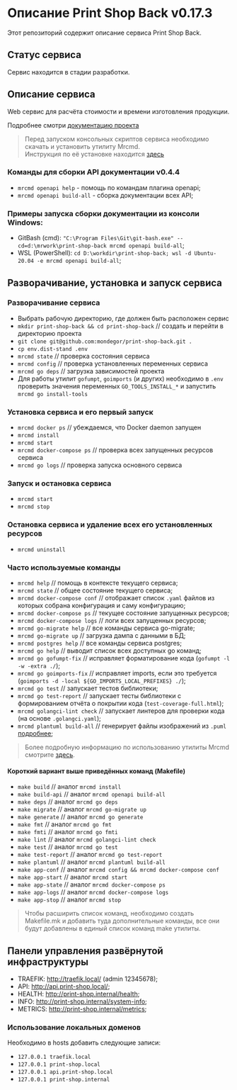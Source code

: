 # Описание Print Shop Back v0.17.3
Этот репозиторий содержит описание сервиса Print Shop Back.

## Статус сервиса
Сервис находится в стадии разработки.

## Описание сервиса
Web сервис для расчёта стоимости и времени изготовления продукции.

Подробнее смотри [документацию проекта](./docs/README.md)

> Перед запуском консольных скриптов сервиса необходимо скачать и установить утилиту Mrcmd.\
> Инструкция по её установке находится [здесь](https://github.com/mondegor/mrcmd#readme)

### Команды для сборки API документации v0.4.4
- `mrcmd openapi help` - помощь по командам плагина openapi;
- `mrcmd openapi build-all` - сборка документации всех API;

### Примеры запуска сборки документации из консоли Windows:
- GitBash (cmd): `"C:\Program Files\Git\git-bash.exe" --cd=d:\mrwork\print-shop-back mrcmd openapi build-all`;
- WSL (PowerShell): `cd D:\workdir\print-shop-back; wsl -d Ubuntu-20.04 -e mrcmd openapi build-all`;

## Разворачивание, установка и запуск сервиса

### Разворачивание сервиса
- Выбрать рабочую директорию, где должен быть расположен сервис
- `mkdir print-shop-back && cd print-shop-back` // создать и перейти в директорию проекта
- `git clone git@github.com:mondegor/print-shop-back.git .`
- `cp env.dist-stand .env`
- `mrcmd state` // проверка состояния сервиса
- `mrcmd config` // проверка установленных переменных сервиса
- `mrcmd go deps` // загрузка зависимостей проекта
- Для работы утилит `gofumpt`, `goimports` (и других) необходимо в `.env` проверить
  значения переменных `GO_TOOLS_INSTALL_*` и запустить `mrcmd go install-tools`

### Установка сервиса и его первый запуск
- `mrcmd docker ps` // убеждаемся, что Docker daemon запущен
- `mrcmd install`
- `mrcmd start`
- `mrcmd docker-compose ps` // проверка всех запущенных ресурсов сервиса
- `mrcmd go logs` // проверка запуска основного сервиса

### Запуск и остановка сервиса
- `mrcmd start`
- `mrcmd stop`

### Остановка сервиса и удаление всех его установленных ресурсов
- `mrcmd uninstall`

### Часто используемые команды
- `mrcmd help` // помощь в контексте текущего сервиса;
- `mrcmd state` // общее состояние текущего сервиса;
- `mrcmd docker-compose conf` // отображает список `.yaml` файлов из которых собрана конфигурация и саму конфигурацию;
- `mrcmd docker-compose ps` // текущее состояние запущенных ресурсов;
- `mrcmd docker-compose logs` // логи всех запущенных ресурсов;
- `mrcmd go-migrate help` // все команды сервиса go-migrate;
- `mrcmd go-migrate up` // загрузка дампа с данными в БД;
- `mrcmd postgres help` // все команды сервиса postgres;
- `mrcmd go help` // выводит список всех доступных go команд;
- `mrcmd go gofumpt-fix` // исправляет форматирование кода (`gofumpt -l -w -extra ./`);
- `mrcmd go goimports-fix` // исправляет imports, если это требуется (`goimports -d -local ${GO_IMPORTS_LOCAL_PREFIXES} ./`);
- `mrcmd go test` // запускает тестов библиотеки;
- `mrcmd go test-report` // запускает тесты библиотеки с формированием отчёта о покрытии кода (`test-coverage-full.html`);
- `mrcmd golangci-lint check` // запускает линтеров для проверки кода (на основе `.golangci.yaml`);
- `mrcmd plantuml build-all` // генерирует файлы изображений из `.puml` [подробнее](https://github.com/mondegor/mrcmd-plugins/blob/master/plantuml/README.md#%D1%80%D0%B0%D0%B1%D0%BE%D1%82%D0%B0-%D1%81-%D0%B4%D0%BE%D0%BA%D1%83%D0%BC%D0%B5%D0%BD%D1%82%D0%B0%D1%86%D0%B8%D0%B5%D0%B9-%D0%BF%D1%80%D0%BE%D0%B5%D0%BA%D1%82%D0%B0-markdown--plantuml);

> Более подробную информацию по использованию утилиты Mrcmd
> смотрите [здесь](https://github.com/mondegor/mrcmd#readme).

#### Короткий вариант выше приведённых команд (Makefile)
- `make build` // аналог `mrcmd install`
- `make build-api` // аналог `mrcmd openapi build-all`
- `make deps` // аналог `mrcmd go deps`
- `make migrate` // аналог `mrcmd go-migrate up`
- `make generate` // аналог `mrcmd go generate`
- `make fmt` // аналог `mrcmd go fmt`
- `make fmti` // аналог `mrcmd go fmti`
- `make lint` // аналог `mrcmd golangci-lint check`
- `make test` // аналог `mrcmd go test`
- `make test-report` // аналог `mrcmd go test-report`
- `make plantuml` // аналог `mrcmd plantuml build-all`
- `make app-conf` // аналог `mrcmd config && mrcmd docker-compose conf`
- `make app-start` // аналог `mrcmd start`
- `make app-state` // аналог `mrcmd docker-compose ps`
- `make app-logs` // аналог `mrcmd docker-compose logs`
- `make app-stop` // аналог `mrcmd stop`

> Чтобы расширить список команд, необходимо создать Makefile.mk и добавить
> туда дополнительные команды, все они будут добавлены в единый список команд make утилиты.

## Панели управления развёрнутой инфраструктуры
- TRAEFIK: http://traefik.local/ (admin 12345678);
- API: http://api.print-shop.local/;
- HEALTH: http://print-shop.internal/health;
- INFO: http://print-shop.internal/system-info;
- METRICS: http://print-shop.internal/metrics;

### Использование локальных доменов
Необходимо в hosts добавить следующие записи:
- `127.0.0.1 traefik.local`
- `127.0.0.1 print-shop.local`
- `127.0.0.1 api.print-shop.local`
- `127.0.0.1 print-shop.internal`